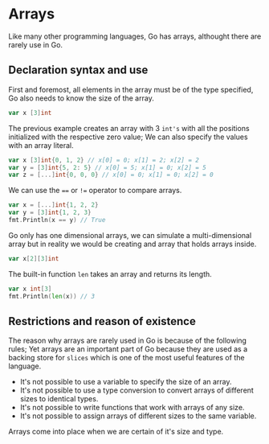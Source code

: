 # Arrays

Like many other programming languages, Go has arrays, althought there are rarely use in Go.

## Declaration syntax and use

First and foremost, all elements in the array must be of the type specified, Go also needs to know the size of the array.

```go
var x [3]int
```

The previous example creates an array with 3 `int's` with all the positions initialized with the respective zero value; We can also specify the values with an array literal.

```go
var x [3]int{0, 1, 2} // x[0] = 0; x[1] = 2; x[2] = 2
var y = [3]int{5, 2: 5} // x[0] = 5; x[1] = 0; x[2] = 5
var z = [...]int{0, 0, 0} // x[0] = 0; x[1] = 0; x[2] = 0
```

We can use the `==` or `!=` operator to compare arrays.

```go
var x = [...]int{1, 2, 2}
var y = [3]int{1, 2, 3}
fmt.Println(x == y) // True
```

Go only has one dimensional arrays, we can simulate a multi-dimensional array but in reality we would be creating and array that holds arrays inside.

```go
var x[2][3]int 
```

The built-in function `len` takes an array and returns its length.

```go
var x int[3]
fmt.Println(len(x)) // 3
```
## Restrictions and reason of existence 

The reason why arrays are rarely used in Go is because of the following rules; Yet arrays are an important part of Go because they are used as a backing store for `slices` which is one of the most useful features of the language. 

- It's not possible to use a variable to specify the size of an array.
- It's not possible to use a type conversion to convert arrays of different sizes to identical types.
- It's not possible to write functions that work with arrays of any size.
- It's not possible to assign arrays of different sizes to the same variable. 

Arrays come into place when we are certain of it's size and type. 
